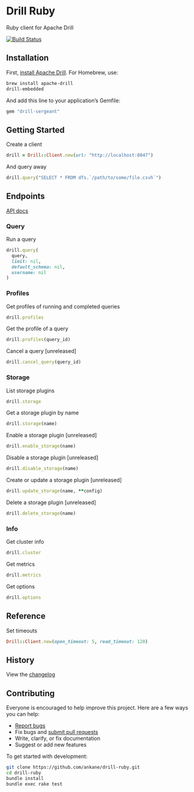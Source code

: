 # Drill Ruby

Ruby client for Apache Drill

[![Build Status](https://github.com/ankane/drill-ruby/workflows/build/badge.svg?branch=master)](https://github.com/ankane/drill-ruby/actions)

## Installation

First, [install Apache Drill](https://drill.apache.org/docs/install-drill-introduction/). For Homebrew, use:

```sh
brew install apache-drill
drill-embedded
```

And add this line to your application’s Gemfile:

```ruby
gem "drill-sergeant"
```

## Getting Started

Create a client

```ruby
drill = Drill::Client.new(url: "http://localhost:8047")
```

And query away

```ruby
drill.query("SELECT * FROM dfs.`/path/to/some/file.csvh`")
```

## Endpoints

[API docs](https://drill.apache.org/docs/rest-api-introduction/)

### Query

Run a query

```ruby
drill.query(
  query,
  limit: nil,
  default_schema: nil,
  username: nil
)
```

### Profiles

Get profiles of running and completed queries

```ruby
drill.profiles
```

Get the profile of a query

```ruby
drill.profiles(query_id)
```

Cancel a query [unreleased]

```ruby
drill.cancel_query(query_id)
```

### Storage

List storage plugins

```ruby
drill.storage
```

Get a storage plugin by name

```ruby
drill.storage(name)
```

Enable a storage plugin [unreleased]

```ruby
drill.enable_storage(name)
```

Disable a storage plugin [unreleased]

```ruby
drill.disable_storage(name)
```

Create or update a storage plugin [unreleased]

```ruby
drill.update_storage(name, **config)
```

Delete a storage plugin [unreleased]

```ruby
drill.delete_storage(name)
```

### Info

Get cluster info

```ruby
drill.cluster
```

Get metrics

```ruby
drill.metrics
```

Get options

```ruby
drill.options
```

## Reference

Set timeouts

```ruby
Drill::Client.new(open_timeout: 5, read_timeout: 120)
```

## History

View the [changelog](CHANGELOG.md)

## Contributing

Everyone is encouraged to help improve this project. Here are a few ways you can help:

- [Report bugs](https://github.com/ankane/drill-ruby/issues)
- Fix bugs and [submit pull requests](https://github.com/ankane/drill-ruby/pulls)
- Write, clarify, or fix documentation
- Suggest or add new features

To get started with development:

```sh
git clone https://github.com/ankane/drill-ruby.git
cd drill-ruby
bundle install
bundle exec rake test
```
